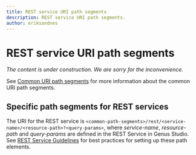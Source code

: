 ```yaml
---
title: REST service URI path segments
description: REST service URI path segments. 
author: eriksandnes
---
```

# REST service URI path segments

_The content is under construction. We are sorry for the inconvenience._

See [Common URI path segments](../index.md#common-uri-path-segments) for more information about the common URI path segments.

## Specific path segments for REST services
The URI for the REST service is `<common-path-segments>/rest/<service-name>/<resource-path>?<query-params>`, where _service-name_, _resource-path_ and _query-params_ are defined in the REST Service in Genus Studio. See [REST Service Guidelines](../../../guidelines-and-best-practices/rest-service-guidelines.md) for best practices for setting up these path elements.

